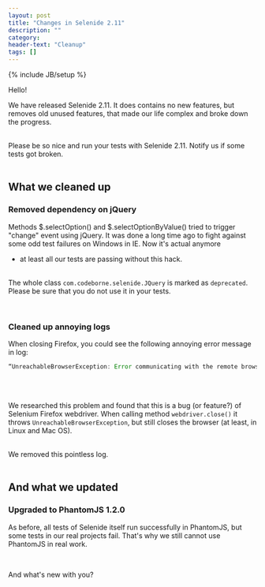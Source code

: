 ```yaml
---
layout: post
title: "Changes in Selenide 2.11"
description: ""
category:
header-text: "Cleanup"
tags: []
---
```

{% include JB/setup %}

Hello!

We have released Selenide 2.11. It does contains no new features, but removes old unused features, that made our
life complex and broke down the progress. <br/> <br/>

Please be so nice and run your tests with Selenide 2.11. Notify us if some tests got broken. <br/> <br/>

## What we cleaned up

### Removed dependency on jQuery

Methods $.selectOption() and $.selectOptionByValue() tried to trigger "change" event using jQuery.
It was done a long time ago to fight against some odd test failures on Windows in IE. Now it's actual anymore
 - at least all our tests are passing without this hack. <br/> <br/>

The whole class `com.codeborne.selenide.JQuery` is marked as `deprecated`. 
Please be sure that you do not use it in your tests. 

<br/>

### Cleaned up annoying logs
When closing Firefox, you could see the following annoying error message in log:
```java
“UnreachableBrowserException: Error communicating with the remote browser. It may have died.”
```
<br/> <br/>

We researched this problem and found that this is a bug (or feature?) of Selenium Firefox webdriver. When calling
method `webdriver.close()` it throws `UnreachableBrowserException`, but still closes the browser (at least, in Linux and Mac OS). <br/> <br/>

We removed this pointless log.  <br/> <br/>

## And what we updated

### Upgraded to PhantomJS 1.2.0

As before, all tests of Selenide itself run successfully in PhantomJS, but some tests in our real projects fail.
That's why we still cannot use PhantomJS in real work. 


<br/>

And what's new with you?

<br/>